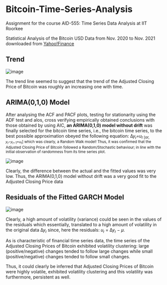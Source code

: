 # Bitcoin-Time-Series-Analysis

Assignment for the course AID-555: Time Series Data Analysis at IIT Roorkee

Statistical Analysis of the Bitcoin USD Data from Nov. 2020 to Nov. 2021 downloaded from [Yahoo!Finance](https://finance.yahoo.com/quote/BTC-USD/history?p=BTC-USD)

## Trend

![image](https://user-images.githubusercontent.com/79297451/206381035-227bb0e6-f6f1-494b-90d1-74ae8e566725.png)

The trend line seemed to suggest that the trend of the Adjusted Closing Price of Bitcoin was roughly an increasing one with time.

## ARIMA(0,1,0) Model

After analysing the ACF and PACF plots, testing for stationarity using the ADF test and alos, cross verifying empirically obtained conclusions with those obtained by using AIC, **an ARIMA(0,1,0) model without drift** was finally selected for the bitcoin time series, i.e., the bitcoin time series, to the best possible approximation obeyed the following equation: Δ𝑦<sub>𝑡</sub>=𝑢<sub>𝑡</sb> [or, 𝑦<sub>𝑡</sub>−𝑦<sub>𝑡−1</sub>=𝑢<sub>𝑡</sub>] which was clearly, a Random Walk model! Thus, it was confirmed that the Adjusted Closing Price of Bitcoin followed a Random/Stochastic behaviour; in line with the initial observation of randomness from its time series plot. 

![image](https://user-images.githubusercontent.com/79297451/206381694-d993ef78-4ed1-4b49-8db0-20a4c81a193a.png)

Clearly, the difference between the actual and the fitted values was very low. Thus, the ARIMA(0,1,0) model without drift was a very good fit to the Adjusted Closing Price data

## Residuals of the Fitted GARCH Model

![image](https://user-images.githubusercontent.com/79297451/206382098-de5a53a7-714c-4e23-9978-b539d325218a.png)

Clearly, a high amount of volatility (variance) could be seen in the values of the residuals which essentially, translated to a high amount of volatility in the original data Δ𝑦<sub>𝑡</sub> since, here the residuals: 𝑢<sub>𝑡</sub> = Δ𝑦<sub>𝑡</sub> − 𝜇. 

As is characteristic of financial time series data, the time series of the Adjusted Closing Prices of Bitcoin exhibited volatility clustering: large (positive/negative) changes tended to follow large changes while small (positive/negative) changes tended to follow small changes. 

Thus, it could clearly be inferred that Adjusted Closing Prices of Bitcoin were highly volatile, exhibited volatility clustering and this volatility was furthermore, persistent as well.

